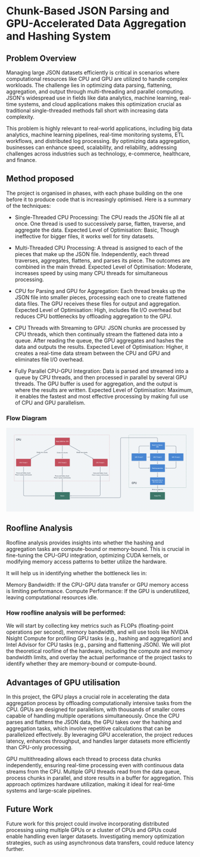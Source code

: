 # Chunk-Based JSON Parsing and GPU-Accelerated Data Aggregation and Hashing System

## Problem Overview

Managing large JSON datasets efficiently is critical in scenarios where computational resources like CPU and GPU are utilized to handle complex workloads. The challenge lies in optimizing data parsing, flattening, aggregation, and output through multi-threading and parallel computing. JSON's widespread use in fields like data analytics, machine learning, real-time systems, and cloud applications makes this optimization crucial as traditional single-threaded methods fall short with increasing data complexity.

This problem is highly relevant to real-world applications, including big data analytics, machine learning pipelines, real-time monitoring systems, ETL workflows, and distributed log processing. By optimizing data aggregation, businesses can enhance speed, scalability, and reliability, addressing challenges across industries such as technology, e-commerce, healthcare, and finance.

## Method proposed

The project is organised in phases, with each phase building on the one before it to produce code that is increasingly optimised. Here is a summary of the techniques:

- Single-Threaded CPU Processing: The CPU reads the JSON file all at once. One thread is used to successively parse, flatten, traverse, and aggregate the data.
Expected Level of Optimisation: Basic, Though ineffective for bigger files, it works well for tiny datasets.

- Multi-Threaded CPU Processing: A thread is assigned to each of the pieces that make up the JSON file. Independently, each thread traverses, aggregates, flattens, and parses its piece. The outcomes are combined in the main thread.
Expected Level of Optimisation: Moderate, increases speed by using many CPU threads for simultaneous processing.

- CPU for Parsing and GPU for Aggregation: Each thread breaks up the JSON file into smaller pieces, processing each one to create flattened data files. The GPU receives these files for output and aggregation.
Expected Level of Optimisation: High, includes file I/O overhead but reduces CPU bottlenecks by offloading aggregation to the GPU.

- CPU Threads with Streaming to GPU: JSON chunks are processed by CPU threads, which then continually stream the flattened data into a queue. After reading the queue, the GPU aggregates and hashes the data and outputs the results.
Expected Level of Optimisation: Higher, it creates a real-time data stream between the CPU and GPU and eliminates file I/O overhead.

- Fully Parallel CPU-GPU Integration: Data is parsed and streamed into a queue by CPU threads, and then processed in parallel by several GPU threads. The GPU buffer is used for aggregation, and the output is where the results are written.
Expected Level of Optimisation: Maximum, it enables the fastest and most effective processing by making full use of CPU and GPU parallelism.

### Flow Diagram
![Alt text](Flow_Diagram.png)

## Roofline Analysis

Roofline analysis provides insights into whether the hashing and aggregation tasks are compute-bound or memory-bound. This is crucial in fine-tuning the CPU-GPU integration, optimizing CUDA kernels, or modifying memory access patterns to better utilize the hardware.

It will help us in identifying whether the bottleneck lies in:

Memory Bandwidth: If the CPU-GPU data transfer or GPU memory access is limiting performance.
Compute Performance: If the GPU is underutilized, leaving computational resources idle.

### How roofline analysis will be performed:

We will start by collecting key metrics such as FLOPs (floating-point operations per second), memory bandwidth, and will use tools like NVIDIA Nsight Compute for profiling GPU tasks (e.g., hashing and aggregation) and Intel Advisor for CPU tasks (e.g., parsing and flattening JSON). We will plot the theoretical roofline of the hardware, including the compute and memory bandwidth limits, and overlay the actual performance of the project tasks to identify whether they are memory-bound or compute-bound. 

## Advantages of GPU utilisation

In this project, the GPU plays a crucial role in accelerating the data aggregation process by offloading computationally intensive tasks from the CPU. GPUs are designed for parallelism, with thousands of smaller cores capable of handling multiple operations simultaneously. Once the CPU parses and flattens the JSON data, the GPU takes over the hashing and aggregation tasks, which involve repetitive calculations that can be parallelized effectively. By leveraging GPU acceleration, the project reduces latency, enhances throughput, and handles larger datasets more efficiently than CPU-only processing.

GPU multithreading allows each thread to process data chunks independently, ensuring real-time processing even with continuous data streams from the CPU. Multiple GPU threads read from the data queue, process chunks in parallel, and store results in a buffer for aggregation. This approach optimizes hardware utilization, making it ideal for real-time systems and large-scale pipelines.

## Future Work

Future work for this project could involve incorporating distributed processing using multiple GPUs or a cluster of CPUs and GPUs could enable handling even larger datasets. Investigating memory optimization strategies, such as using asynchronous data transfers, could reduce latency further.

